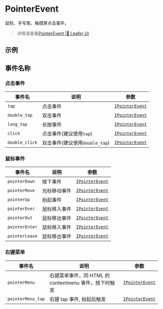 # PointerEvent
鼠标、手写笔、触摸屏点击事件。
> 详情请查看[PointerEvent |🌿 Leafer UI](https://www.leaferjs.com/ui/guide/event/ui/Pointer.html)

## 示例
<script setup lang="ts">
import code from './index.vue?raw'
</script>

<Repl :code="code"  />

## 事件名称

[IPointerEvent-url]: https://www.leaferjs.com/ui/api/interfaces/IPointerEvent.html

### 点击事件
| 事件名  | 说明 | 参数 |
| --- | --- | --- |
| `tap` | 点击事件 | [`IPointerEvent`][IPointerEvent-url] |
| `double_tap` | 双击事件 | [`IPointerEvent`][IPointerEvent-url] |
| `long_tap` | 长按事件 | [`IPointerEvent`][IPointerEvent-url] |
| `click` | 点击事件(建议使用`tap`) | [`IPointerEvent`][IPointerEvent-url] |
| `double_click` | 双击事件(建议使用`double_tap`) | [`IPointerEvent`][IPointerEvent-url] |

### 鼠标事件
| 事件名  | 说明 | 参数 |
| --- | --- | --- |
| `pointerDown` | 按下事件 | [`IPointerEvent`][IPointerEvent-url] |
| `pointerMove` | 光标移动事件 | [`IPointerEvent`][IPointerEvent-url] |
| `pointerUp` | 抬起事件 | [`IPointerEvent`][IPointerEvent-url] |
| `pointerOver` | 鼠标移入事件 | [`IPointerEvent`][IPointerEvent-url] |
| `pointerOut` | 鼠标移出事件 | [`IPointerEvent`][IPointerEvent-url] |
| `pointerEnter` | 鼠标移入事件 | [`IPointerEvent`][IPointerEvent-url] |
| `pointerLeave` | 鼠标移出事件 | [`IPointerEvent`][IPointerEvent-url] |

### 右键菜单
| 事件名  | 说明 | 参数 |
| --- | --- | --- |
| `pointerMenu` | 右键菜单事件，同 HTML 的 contextmenu 事件，按下时触发 | [`IPointerEvent`][IPointerEvent-url] |
| `pointerMenu_tap` | 右键 tap 事件, 抬起后触发 | [`IPointerEvent`][IPointerEvent-url] |
